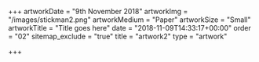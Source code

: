 +++
artworkDate = "9th November 2018"
artworkImg = "/images/stickman2.png"
artworkMedium = "Paper"
artworkSize = "Small"
artworkTitle = "Title goes here"
date = "2018-11-09T14:33:17+00:00"
order = "02"
sitemap_exclude = "true"
title = "artwork2"
type = "artwork"

+++
